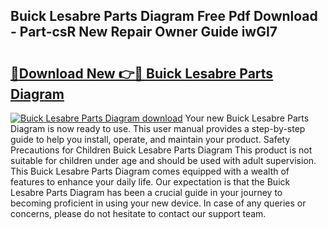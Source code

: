 ## Buick Lesabre Parts Diagram Free Pdf Download - Part-csR New Repair Owner Guide iwGI7

# <h2><a href="http://dfpblr.blite.top/?on=Buick+Lesabre+Parts+Diagram">🔗Download New 👉🔴 Buick Lesabre Parts Diagram</a></h2>

[![Buick Lesabre Parts Diagram download](https://i.imgur.com/lujVjoI.png)](http://dfpblr.blite.top/?on=Buick+Lesabre+Parts+Diagram)
Your new Buick Lesabre Parts Diagram is now ready to use. This user manual provides a step-by-step guide to help you install, operate, and maintain your product. Safety Precautions for Children Buick Lesabre Parts Diagram This product is not suitable for children under age and should be used with adult supervision. This Buick Lesabre Parts Diagram comes equipped with a wealth of features to enhance your daily life. Our expectation is that the Buick Lesabre Parts Diagram has been a crucial guide in your journey to becoming proficient in using your new device. In case of any queries or concerns, please do not hesitate to contact our support team.
